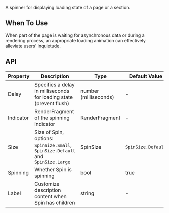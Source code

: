 ﻿A spinner for displaying loading state of a page or a section.

## When To Use

When part of the page is waiting for asynchronous data or during a rendering process, an appropriate loading animation can effectively alleviate users' inquietude.

## API

| Property | Description | Type | Default Value |
| --- | --- | --- | --- |
| Delay | Specifies a delay in milliseconds for loading state (prevent flush) | number (milliseconds) | - |
| Indicator | RenderFragment of the spinning indicator | RenderFragment | - |
| Size | Size of Spin, options: `SpinSize.Small`, `SpinSize.Default` and `SpinSize.Large` | SpinSize | `SpinSize.Default` |
| Spinning | Whether Spin is spinning | bool | true |
| Label | Customize description content when Spin has children | string | - |

<!--
### Static Method

- `Spin.setDefaultIndicator(indicator: ReactNode)`

  You can define default spin element globally.
-->
